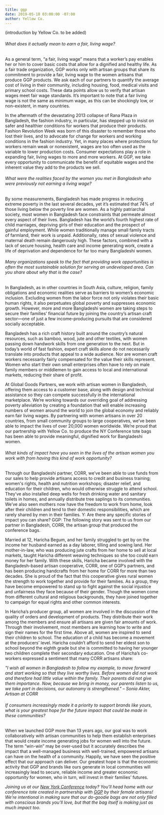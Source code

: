 ```yaml
---
title: ggp
date: 2019-05-10 03:00:00 -07:00
author: Yellow Co.
---
```


(introduction by Yellow Co. to be added)

###### What does it actually mean to earn a fair, living wage? 

As a general term, “a fair, living wage” means that a worker’s pay enables her or him to cover basic costs that allow for a dignified and healthy life. As a fair trade organization, GGP works only with artisan groups that share its commitment to provide a fair, living wage to the women artisans that produce GGP products. We ask each of our partners to quantify the average cost of living in their community, including housing, food, medical visits and primary school costs. These data points allow us to verify that artisan wages meet fair wage standards. It’s important to note that a fair living wage is not the same as minimum wage, as this can be shockingly low, or non-existent, in many countries.
 
In the aftermath of the devastating 2013 collapse of Rana Plaza in Bangladesh, the fashion industry, in particular, has stepped up to insist on safer and healthier conditions for workers that produce their products. Fashion Revolution Week was born of this disaster to remember those who lost their lives, and to advocate for change for workers and working conditions in the fashion industry. Yet, in many places where protections for workers remain weak or nonexistent, wages are too often used as the variable to lower production costs. Consumer expectations play a role in expanding fair, living wages to more and more workers. At GGP, we take every opportunity to communicate the benefit of equitable wages and the inherent value they add to the products we sell. 

###### What were the realities faced by the women you met in Bangladesh who were previously _not_ earning a living wage? 

By some measurements, Bangladesh has made progress in reducing extreme poverty in the last several decades, yet it’s estimated that 74% of those living below the poverty line are women. As a highly patriarchal society, most women in Bangladesh face constraints that permeate almost every aspect of their lives. Bangladesh has the world’s fourth highest rate of child marriages, depriving girls of their education and the prospect of gainful employment. While women traditionally manage small family tracts of farmland, their work is unpaid. Additionally, rates of sexual violence and maternal death remain dangerously high. These factors, combined with a lack of secure housing, health care and income generating work, create a life of deprivation and dependence for far too many Bangladeshi women. 

###### Many organizations speak to the fact that providing work opportunities is often the most sustainable solution for serving an undeveloped area. Can you share about why that is the case? 

In Bangladesh, as in other countries in South Asia, culture, religion, family obligations and economic realities serve as barriers to women’s economic inclusion. Excluding women from the labor force not only violates their basic human rights, it also perpetuates global poverty and suppresses economic growth. However, more and more Bangladeshi women are taking steps to secure their families’ financial future by joining the country’s artisan craft sector—one of just a few income-producing pursuits that are considered socially acceptable. 

Bangladesh has a rich craft history built around the country’s natural resources, such as bamboo, wood, jute and other textiles, with women passing down handwork skills from one generation to the next. But in today’s world of fast fashion, expert craft skills alone do not necessarily translate into products that appeal to a wide audience. Nor are women craft workers necessarily fairly compensated for the value their skills represent. Women who start their own small enterprises often have to rely on male family members or middlemen to gain access to local and international markets, reducing their share of profit. 

At Global Goods Partners, we work with artisan women in Bangladesh, offering them access to a customer base, along with design and technical assistance so they can compete successfully in the international marketplace. We’re working towards our overriding goal of addressing poverty alleviation by creating a foundation that will enable increasing numbers of women around the world to join the global economy and reliably earn fair living wages. By partnering with women artisans in over 20 countries, from small community groups to large cooperatives, we’ve been able to impact the lives of over 20,000 women worldwide. We’re proud that our partnership with Yellow Co. to produce the NY Conference tote bags has been able to provide meaningful, dignified work for Bangladeshi women.
 
###### What kinds of impact have you seen in the lives of the artisan women you work with from having this kind of work opportunity? 

Through our Bangladeshi partner, CORR, we’ve been able to use funds from our sales to help provide artisans access to credit and business training; women's rights, health and nutrition workshops; disaster relief, and education for their children, who would otherwise struggle to attend school. They’ve also installed deep wells for fresh drinking water and sanitary toilets in homes, and annually distribute tree saplings to its communities. We’ve also seen mothers now have the freedom to work from home, look after their children and tend to their domestic responsibilities, which are rarely shared by men in their families. 
Y: Are there any specific stories of impact you can share? 
GGP:  The following story was sent to us from our partner in Bangladesh, CORR, the artisan group that produced the conference bags. 

Married at 12, Haricha Begum, and her family struggled to get by on the income her husband earned as a day laborer, tilling and sowing land. Her mother-in-law, who was producing jute crafts from her home to sell at local markets, taught Haricha different weaving techniques so she too could earn money for her family. 
With these skills, Haricha became involved with the Bangladesh-based artisan cooperative, CORR, one of GGP’s partners, and has been producing handcrafts from her home for CORR for more than two decades. She is proud of the fact that this cooperative gives rural women the strength to work together and provide for their families. As a group, they have become empowered to stand up to fight against the social injustice and unfairness they face because of their gender. Though the women come from different cultural and religious backgrounds, they have joined together to campaign for equal rights and other common interests.

In Haricha’s producer group, all women are involved in the discussion of the quality of orders and development of products. They distribute their work among the members and ensure all artisans are given fair amounts of work. Through their involvement, most members are learning how to write and sign their names for the first time. Above all, women are inspired to send their children to school. The education of a child has become a movement at the producers’ level.  Haricha couldn’t afford to send her eldest son to school beyond the eighth grade but she is committed to having her younger two children complete their secondary education. 
One of Haricha’s co-workers expressed a sentiment that many CORR artisans share: 

_"I wish all women in Bangladesh to follow my example, to move forward and start working so that they live worthy lives. Before women did not work and therefore had little value within the family. Their parents did not give them importance. Now, because we bring in money, our parents listen to us, we take part in decisions, our autonomy is strengthened." – Sonia Akter, Artisan at CORR_
  
###### If consumers increasingly made it a priority to support brands like yours, what is your greatest hope for the future impact that could be made in these communities?

When we launched GGP more than 13 years ago, our goal was to work collaboratively with artisan communities to help them establish enterprises that would create income generating jobs for women well into the future. The term “win-win” may be over-used but it accurately describes the impact that a well-managed business with well-trained, empowered artisans can have on the health of a community. Happily, we have seen the positive effect that our approach can deliver. Our greatest hope is that the economic activity that GGP and brands like ours generate in local communities will increasingly lead to secure, reliable income and greater economic opportunity for women, who in turn, will invest in their families’ futures. 

 
_Joining us at our [New York Conference](https://yellowcollective.lpages.co/yellow-conference-new-york/) today? You’ll head home with our conference tote created in partnership with [GGP](https://globalgoodspartners.org/) by their female artisans! We’re intentional in making sure that our do-goodie bags are not only filled with conscious brands you’ll love, but that the bag itself is making just as much impact too._